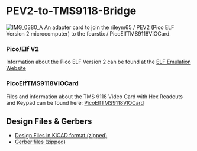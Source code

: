 # PEV2-to-TMS9118-Bridge
![IMG_0380_A](https://github.com/awasson/PEV2-to-TMS9118-Bridge/assets/2935397/71db24f5-6a93-4010-816d-491870fc2345)
An adapter card to join the rileym65 / PEV2 (Pico ELF Version 2 microcomputer) to the fourstix / PicoElfTMS9118VIOCard.
### Pico/Elf V2
Information about the Pico ELF Version 2 can be found at the [ELF Emulation Website]([https://www.elf-emulation.com/hardware.html](https://www.elf-emulation.com/picoelf.html))
### PicoElfTMS9118VIOCard
Files and information about the TMS 9118 Video Card with Hex Readouts and Keypad can be found here: [PicoElfTMS9118VIOCard](https://github.com/fourstix/PicoElfTMS9118VIOCard)
## Design Files & Gerbers
* [Design Files in KiCAD format (zipped)](https://github.com/awasson/PEV2-to-TMS9118-Bridge/blob/main/kicad/PEV2-to-TMS9118-Bridge.zip)
* [Gerber files (zipped)](https://github.com/awasson/PEV2-to-TMS9118-Bridge/blob/main/gerbers/gerbers.zip)
